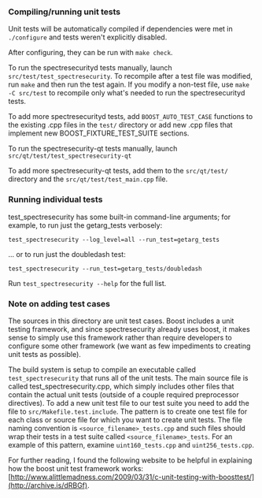 ### Compiling/running unit tests

Unit tests will be automatically compiled if dependencies were met in `./configure`
and tests weren't explicitly disabled.

After configuring, they can be run with `make check`.

To run the spectresecurityd tests manually, launch `src/test/test_spectresecurity`. To recompile
after a test file was modified, run `make` and then run the test again. If you
modify a non-test file, use `make -C src/test` to recompile only what's needed
to run the spectresecurityd tests.

To add more spectresecurityd tests, add `BOOST_AUTO_TEST_CASE` functions to the existing
.cpp files in the `test/` directory or add new .cpp files that
implement new BOOST_FIXTURE_TEST_SUITE sections.

To run the spectresecurity-qt tests manually, launch `src/qt/test/test_spectresecurity-qt`

To add more spectresecurity-qt tests, add them to the `src/qt/test/` directory and
the `src/qt/test/test_main.cpp` file.

### Running individual tests

test_spectresecurity has some built-in command-line arguments; for
example, to run just the getarg_tests verbosely:

    test_spectresecurity --log_level=all --run_test=getarg_tests

... or to run just the doubledash test:

    test_spectresecurity --run_test=getarg_tests/doubledash

Run `test_spectresecurity --help` for the full list.

### Note on adding test cases

The sources in this directory are unit test cases.  Boost includes a
unit testing framework, and since spectresecurity already uses boost, it makes
sense to simply use this framework rather than require developers to
configure some other framework (we want as few impediments to creating
unit tests as possible).

The build system is setup to compile an executable called `test_spectresecurity`
that runs all of the unit tests.  The main source file is called
test_spectresecurity.cpp, which simply includes other files that contain the
actual unit tests (outside of a couple required preprocessor
directives). To add a new unit test file to our test suite you need
to add the file to `src/Makefile.test.include`. The pattern is to
create one test file for each class or source file for which you want
to create unit tests.  The file naming convention is
`<source_filename>_tests.cpp` and such files should wrap their tests
in a test suite called `<source_filename>_tests`.  For an example of
this pattern, examine `uint160_tests.cpp` and `uint256_tests.cpp`.

For further reading, I found the following website to be helpful in
explaining how the boost unit test framework works:
[http://www.alittlemadness.com/2009/03/31/c-unit-testing-with-boosttest/](http://archive.is/dRBGf).
